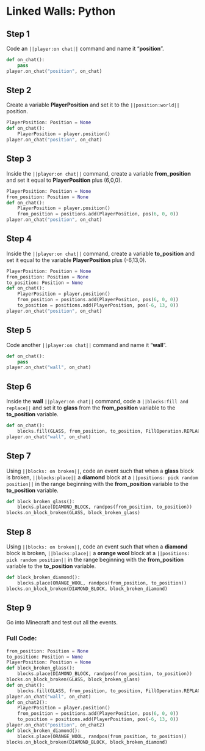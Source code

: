 # Linked Walls: Python

## Step 1

Code an ``||player:on chat||`` command and name it “**position**”.

```python
def on_chat():
    pass
player.on_chat("position", on_chat)
```

## Step 2
Create a variable **PlayerPosition** and set it to the ``||position:world||`` position. 

```python
PlayerPosition: Position = None
def on_chat():
    PlayerPosition = player.position()
player.on_chat("position", on_chat)
```

## Step 3
Inside the ``||player:on chat||`` command,  create a variable **from_position** and set it equal to **PlayerPosition** plus (6,0,0).
	
```python
PlayerPosition: Position = None
from_position: Position = None
def on_chat():
    PlayerPosition = player.position()
    from_position = positions.add(PlayerPosition, pos(6, 0, 0))
player.on_chat("position", on_chat)
```

## Step 4
Inside the ``||player:on chat||`` command,  create a variable **to_position** and set it equal to the variable **PlayerPosition** plus (-6,13,0). 

```python
PlayerPosition: Position = None
from_position: Position = None
to_position: Position = None
def on_chat():
    PlayerPosition = player.position()
    from_position = positions.add(PlayerPosition, pos(6, 0, 0))
    to_position = positions.add(PlayerPosition, pos(-6, 13, 0))
player.on_chat("position", on_chat)
```

## Step 5
Code another ``||player:on chat||`` command and name it “**wall**”.

```python
def on_chat():
    pass
player.on_chat("wall", on_chat)
```

## Step 6
Inside the **wall** ``||player:on chat||`` command, code a ``||blocks:fill and replace||`` and set it to **glass** from the **from_position** variable to the **to_position** variable. 

```python
def on_chat():
    blocks.fill(GLASS, from_position, to_position, FillOperation.REPLACE)
player.on_chat("wall", on_chat)
```

## Step 7
Using ``||blocks: on broken||``, code an event such that when a **glass** block is broken, ``||blocks:place||`` a **diamond** block at a ``||positions: pick random position||`` in the range beginning with the **from_position** variable to the **to_position** variable. 

```python
def block_broken_glass():
    blocks.place(DIAMOND_BLOCK, randpos(from_position, to_position))
blocks.on_block_broken(GLASS, block_broken_glass)
```

## Step 8
Using ``||blocks: on broken||``, code an event such that when a **diamond** block is broken, ``||blocks:place||`` a **orange wool** block at a ``||positions: pick random position||`` in the range beginning with the **from_position** variable to the **to_position** variable. 

```python
def block_broken_diamond():
    blocks.place(ORANGE_WOOL, randpos(from_position, to_position))
blocks.on_block_broken(DIAMOND_BLOCK, block_broken_diamond)
```

## Step 9
Go into Minecraft and test out all the events.

### Full Code: 

```python
from_position: Position = None
to_position: Position = None
PlayerPosition: Position = None
def block_broken_glass():
    blocks.place(DIAMOND_BLOCK, randpos(from_position, to_position))
blocks.on_block_broken(GLASS, block_broken_glass)
def on_chat():
    blocks.fill(GLASS, from_position, to_position, FillOperation.REPLACE)
player.on_chat("wall", on_chat)
def on_chat2():
    PlayerPosition = player.position()
    from_position = positions.add(PlayerPosition, pos(6, 0, 0))
    to_position = positions.add(PlayerPosition, pos(-6, 13, 0))
player.on_chat("position", on_chat2)
def block_broken_diamond():
    blocks.place(ORANGE_WOOL, randpos(from_position, to_position))
blocks.on_block_broken(DIAMOND_BLOCK, block_broken_diamond)
```

